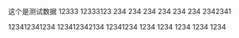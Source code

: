 
这个是测试数据
12333
12333123
234
234
234
234
234
234
2342341

123412341234
123412342134
12341234
1234
1234
1234
1234
1234 